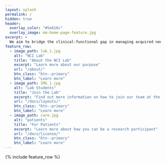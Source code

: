 ```yaml
---
layout: splash
permalink: /
hidden: true
header:
  overlay_color: "#5e616c"
  overlay_image: mm-home-page-feature.jpg
excerpt: >
  We aim to bridge the clinical-functional gap in managing acquired neurogenic communication disorders by studying intervention approaches that better help individuals with aphasia and other neurogenic communication disorders to communicate in everyday life. Our research typically involves discourse analyses of conversation samples from target participants and their communication partners in different settings.<br />
feature_row:
  - image_path: lab_1.jpg
    alt: "NCI Lab"
    title: "About the NCI Lab" 
    excerpt: "Learn more about our purpose"
    url: "/about/"
    btn_class: "btn--primary"
    btn_label: "Learn more"
  - image_path: IMG_1.jpg
    alt: "Lab Students"
    title: "Join the Lab"
    excerpt: "Find out more information on how to join our team at the NCI lab"
    url: "/docs/layouts/"
    btn_class: "btn--primary"
    btn_label: "Learn more"
  - image_path: care.jpg
    alt: "patients"
    title: "For Patients"
    excerpt: "Learn more about how you can be a research participant"
    url: "/docs/license/"
    btn_class: "btn--primary"
    btn_label: "Learn more"      
---
```


{% include feature_row %}